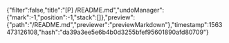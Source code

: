 {"filter":false,"title":"[P] /README.md","undoManager":{"mark":-1,"position":-1,"stack":[]},"preview":{"path":"/README.md","previewer":"previewMarkdown"},"timestamp":1563473126108,"hash":"da39a3ee5e6b4b0d3255bfef95601890afd80709"}